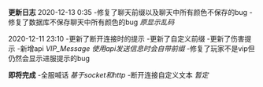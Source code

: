 **更新日志**
2020-12-13 0:35
-修复了聊天前缀以及聊天中所有颜色不保存的bug
-修复了数据库不保存聊天中所有颜色的bug *原显示乱码*

2020-12-11 23:10
-更新了断开连接时的提示
-更新了自定义前缀
-更新了伤害提示
-新增api *VIP_Message* *使用api发送信息时会自带前缀*
-修复了玩家不是vip但仍然会显示进服提示的bug

**即将完成**
-全服喊话 *基于socket和http*
-断开连接自定义文本 *暂定*